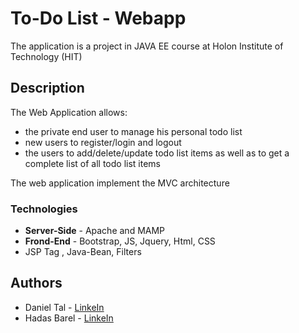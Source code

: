 # To-Do List - Webapp

The application is a project in JAVA EE course at Holon Institute of Technology (HIT)

## Description
The Web Application allows:
- the private end user to manage his personal todo list 
- new users to register/login and logout
- the users to add/delete/update todo list items as well as to get a complete list of all todo list items 

The web application implement the MVC architecture

### Technologies
- **Server-Side** - Apache and MAMP
- **Frond-End** - Bootstrap, JS, Jquery, Html, CSS
- JSP Tag , Java-Bean, Filters

## Authors

- Daniel Tal - [LinkeIn](https://www.linkedin.com/in/daniel-tal/)
- Hadas Barel - [LinkeIn](https://www.linkedin.com/in/hadas-barel-a73840148/)
